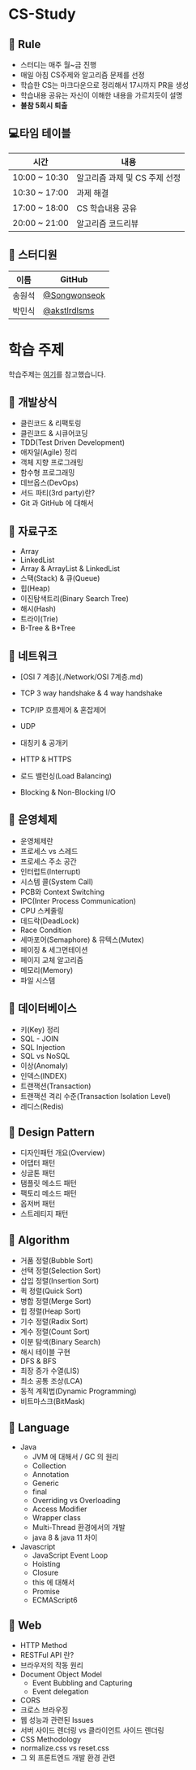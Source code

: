 # CS-Study

## 🌳 Rule
- 스터디는 매주 월~금 진행
- 매일 아침 CS주제와 알고리즘 문제를 선정
- 학습한 CS는 마크다운으로 정리해서 17시까지 PR을 생성
- 학습내용 공유는 자신이 이해한 내용을 가르치듯이 설명
- **불참 5회시 퇴출**

## 💻타임 테이블

| 시간          | 내용                          |
| ------------- | ----------------------------- |
| 10:00 ~ 10:30 | 알고리즘 과제 및 CS 주제 선정 |
| 10:30 ~ 17:00 | 과제 해결                     |
| 17:00 ~ 18:00 | CS 학습내용 공유              |
| 20:00 ~ 21:00 | 알고리즘 코드리뷰             |



## 💁 스터디원

| 이름   | GitHub                                         |
| ------ | ---------------------------------------------- |
| 송원석 | [@Songwonseok](https://github.com/Songwonseok) |
| 박민식 | [@akstlrdlsms](https://github.com/akstlrdlsms) |



# 학습 주제
학습주제는 [여기](https://github.com/gyoogle/tech-interview-for-developer)를 참고했습니다.

## 📌 개발상식

- 클린코드 & 리팩토링 
- 클린코드 & 시큐어코딩
- TDD(Test Driven Development)
- 애자일(Agile) 정리
- 객체 지향 프로그래밍
- 함수형 프로그래밍
- 데브옵스(DevOps)
- 서드 파티(3rd party)란?
- Git 과 GitHub 에 대해서



## 📌 자료구조

- Array
- LinkedList
- Array & ArrayList & LinkedList
- 스택(Stack) & 큐(Queue)
- 힙(Heap)
- 이진탐색트리(Binary Search Tree)
- 해시(Hash)
- 트라이(Trie)
- B-Tree & B+Tree



## 📌 네트워크

- [OSI 7 계층](./Network/OSI 7계층.md)

- TCP 3 way handshake & 4 way handshake

- TCP/IP 흐름제어 & 혼잡제어

- UDP

- 대칭키 & 공개키

- HTTP & HTTPS

- 로드 밸런싱(Load Balancing)

- Blocking & Non-Blocking I/O

  

## 📌 운영체제

- 운영체제란
- 프로세스 vs 스레드
- 프로세스 주소 공간
- 인터럽트(Interrupt)
- 시스템 콜(System Call)
- PCB와 Context Switching
- IPC(Inter Process Communication)
- CPU 스케줄링
- 데드락(DeadLock)
- Race Condition
- 세마포어(Semaphore) & 뮤텍스(Mutex)
- 페이징 & 세그먼테이션
- 페이지 교체 알고리즘
- 메모리(Memory)
- 파일 시스템



## 📌 데이터베이스

- 키(Key) 정리
- SQL - JOIN
- SQL Injection
- SQL vs NoSQL
- 이상(Anomaly)
- 인덱스(INDEX)
- 트랜잭션(Transaction)
- 트랜잭션 격리 수준(Transaction Isolation Level)
- 레디스(Redis)



## 📌 Design Pattern

- 디자인패턴 개요(Overview)
- 어댑터 패턴
- 싱글톤 패턴
- 탬플릿 메소드 패턴
- 팩토리 메소드 패턴
- 옵저버 패턴
- 스트레티지 패턴



## 📌 Algorithm

- 거품 정렬(Bubble Sort)
- 선택 정렬(Selection Sort)
- 삽입 정렬(Insertion Sort)
- 퀵 정렬(Quick Sort)
- 병합 정렬(Merge Sort)
- 힙 정렬(Heap Sort)
- 기수 정렬(Radix Sort)
- 계수 정렬(Count Sort)
- 이분 탐색(Binary Search)
- 해시 테이블 구현
- DFS & BFS
- 최장 증가 수열(LIS)
- 최소 공통 조상(LCA)
- 동적 계획법(Dynamic Programming)
- 비트마스크(BitMask)



## 📌 Language

- Java
  - JVM 에 대해서 / GC 의 원리
  - Collection
  - Annotation
  - Generic
  - final
  - Overriding vs Overloading
  - Access Modifier
  - Wrapper class
  - Multi-Thread 환경에서의 개발
  - java 8 & java 11 차이
- Javascript
  - JavaScript Event Loop
  - Hoisting
  - Closure
  - this 에 대해서
  - Promise
  - ECMAScript6



## 📌 Web

- HTTP Method
- RESTFul API 란?
- 브라우저의 작동 원리
- Document Object Model
  - Event Bubbling and Capturing
  - Event delegation
- CORS
- 크로스 브라우징
- 웹 성능과 관련된 Issues
- 서버 사이드 렌더링 vs 클라이언트 사이드 렌더링
- CSS Methodology
- normalize.css vs reset.css
- 그 외 프론트엔드 개발 환경 관련
